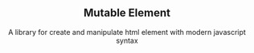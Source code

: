 <div align="center">
<h2>Mutable Element</h2>
<p align="center">
  <p>A library for create and manipulate html element with modern javascript syntax</p>
</p>
</div>
